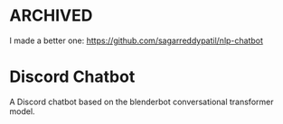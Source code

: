 # ARCHIVED
I made a better one: https://github.com/sagarreddypatil/nlp-chatbot

# Discord Chatbot
A Discord chatbot based on the blenderbot conversational transformer model.

